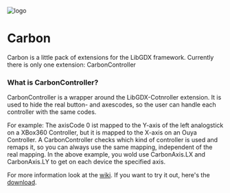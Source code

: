 ![logo](http://infectedbytes.com/sites/default/files/small_logo.png)
# Carbon

Carbon is a little pack of extensions for the LibGDX framework. 
Currently there is only one extension: CarbonController

### What is CarbonController?
CarbonController is a wrapper around the LibGDX-Cotnroller extension. 
It is used to hide the real button- and axescodes, so the user can handle each controller with the same codes. 

For example:
The axisCode 0 ist mapped to the Y-axis of the left analogstick on a XBox360 Controller, but it is mapped to the X-axis on an Ouya Controller. 
A CarbonController checks which kind of controller is used and remaps it, so you can always use the same mapping, independent of the real mapping. In the above example, you wold use CarbonAxis.LX and CarbonAxis.LY to get on each device the specified axis. 

For more information look at the [wiki](https://github.com/InfectedBytes/Carbon/wiki/CarbonController). 
If you want to try it out, here's the [download](http://files.infectedbytes.com/carbon/carbon-controller-1.0.jar).
